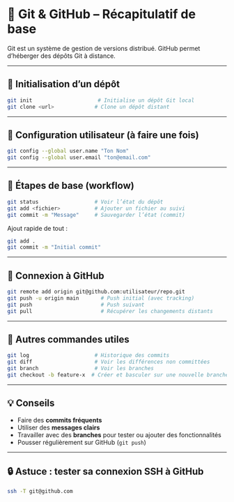 # 🌱 Git & GitHub – Récapitulatif de base

Git est un système de gestion de versions distribué. GitHub permet d’héberger des dépôts Git à distance.

---

## 🔧 Initialisation d’un dépôt

```bash
git init                     # Initialise un dépôt Git local
git clone <url>             # Clone un dépôt distant
```

---

## 👤 Configuration utilisateur (à faire une fois)

```bash
git config --global user.name "Ton Nom"
git config --global user.email "ton@email.com"
```

---

## 📁 Étapes de base (workflow)

```bash
git status                  # Voir l’état du dépôt
git add <fichier>           # Ajouter un fichier au suivi
git commit -m "Message"     # Sauvegarder l’état (commit)
```

Ajout rapide de tout :

```bash
git add .
git commit -m "Initial commit"
```

---

## 🔀 Connexion à GitHub

```bash
git remote add origin git@github.com:utilisateur/repo.git
git push -u origin main       # Push initial (avec tracking)
git push                      # Push suivant
git pull                      # Récupérer les changements distants
```

---

## 🧪 Autres commandes utiles

```bash
git log                     # Historique des commits
git diff                    # Voir les différences non committées
git branch                  # Voir les branches
git checkout -b feature-x  # Créer et basculer sur une nouvelle branche
```

---

## 💡 Conseils

- Faire des **commits fréquents**
- Utiliser des **messages clairs**
- Travailler avec des **branches** pour tester ou ajouter des fonctionnalités
- Pousser régulièrement sur GitHub (`git push`)

---

## 🔒 Astuce : tester sa connexion SSH à GitHub

```bash
ssh -T git@github.com
```
